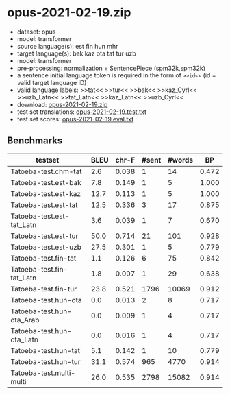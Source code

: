 # opus-2021-02-19.zip

* dataset: opus
* model: transformer
* source language(s): est fin hun mhr
* target language(s): bak kaz ota tat tur uzb
* model: transformer
* pre-processing: normalization + SentencePiece (spm32k,spm32k)
* a sentence initial language token is required in the form of `>>id<<` (id = valid target language ID)
* valid language labels: >>tat<< >>tur<< >>bak<< >>kaz_Cyrl<< >>uzb_Latn<< >>tat_Latn<< >>kaz_Latn<< >>uzb_Cyrl<<
* download: [opus-2021-02-19.zip](https://object.pouta.csc.fi/Tatoeba-MT-models/fiu-trk/opus-2021-02-19.zip)
* test set translations: [opus-2021-02-19.test.txt](https://object.pouta.csc.fi/Tatoeba-MT-models/fiu-trk/opus-2021-02-19.test.txt)
* test set scores: [opus-2021-02-19.eval.txt](https://object.pouta.csc.fi/Tatoeba-MT-models/fiu-trk/opus-2021-02-19.eval.txt)

## Benchmarks

| testset | BLEU  | chr-F | #sent | #words | BP |
|---------|-------|-------|-------|--------|----|
| Tatoeba-test.chm-tat 	| 2.6 	| 0.038 	| 1 	| 14 	| 0.472 |
| Tatoeba-test.est-bak 	| 7.8 	| 0.149 	| 1 	| 5 	| 1.000 |
| Tatoeba-test.est-kaz 	| 12.7 	| 0.113 	| 1 	| 5 	| 1.000 |
| Tatoeba-test.est-tat 	| 12.5 	| 0.336 	| 3 	| 17 	| 0.875 |
| Tatoeba-test.est-tat_Latn 	| 3.6 	| 0.039 	| 1 	| 7 	| 0.670 |
| Tatoeba-test.est-tur 	| 50.0 	| 0.714 	| 21 	| 101 	| 0.928 |
| Tatoeba-test.est-uzb 	| 27.5 	| 0.301 	| 1 	| 5 	| 0.779 |
| Tatoeba-test.fin-tat 	| 1.1 	| 0.126 	| 6 	| 75 	| 0.842 |
| Tatoeba-test.fin-tat_Latn 	| 1.8 	| 0.007 	| 1 	| 29 	| 0.638 |
| Tatoeba-test.fin-tur 	| 23.8 	| 0.521 	| 1796 	| 10069 	| 0.912 |
| Tatoeba-test.hun-ota 	| 0.0 	| 0.013 	| 2 	| 8 	| 0.717 |
| Tatoeba-test.hun-ota_Arab 	| 0.0 	| 0.009 	| 1 	| 4 	| 0.717 |
| Tatoeba-test.hun-ota_Latn 	| 0.0 	| 0.016 	| 1 	| 4 	| 0.717 |
| Tatoeba-test.hun-tat 	| 5.1 	| 0.142 	| 1 	| 10 	| 0.779 |
| Tatoeba-test.hun-tur 	| 31.1 	| 0.574 	| 965 	| 4770 	| 0.914 |
| Tatoeba-test.multi-multi 	| 26.0 	| 0.535 	| 2798 	| 15082 	| 0.914 |

